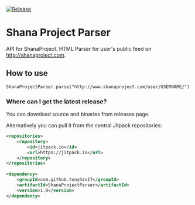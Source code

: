 [![Release](https://jitpack.io/v/tonyhsu17/HelpfulUtitlies.svg)](https://jitpack.io/#tonyhsu17/HelpfulUtitlies)
# Shana Project Parser
API for ShanaProject. HTML Parser for user's public feed on http://shanaproject.com.

## How to use
```
ShanaProjectParser.parse("http://www.shanaproject.com/user/USERNAME/")
```

### Where can I get the latest release?
You can download source and binaries from releases page.

Alternatively you can pull it from the central Jitpack repositories:
```xml
<repositories>
    <repository>
        <id>jitpack.io</id>
        <url>https://jitpack.io</url>
    </repository>
</repositories>
 
<dependency>
    <groupId>com.github.tonyhsu17</groupId>
    <artifactId>ShanaProjectParser</artifactId>
    <version>1.0</version>
</dependency>
```

